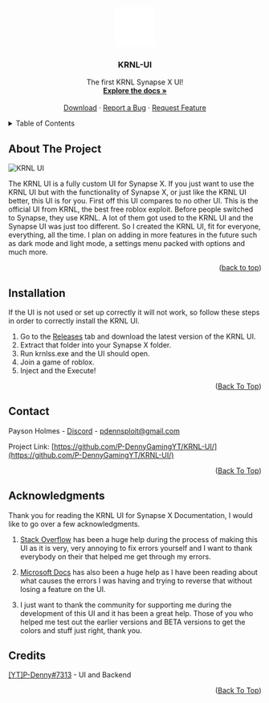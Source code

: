 
<div id="top"></div>




<!-- PROJECT SHIELDS -->
<!--
*** I'm using markdown "reference style" links for readability.
*** Reference links are enclosed in brackets [ ] instead of parentheses ( ).
*** See the bottom of this document for the declaration of the reference variables
*** for contributors-url, forks-url, etc. This is an optional, concise syntax you may use.
*** https://www.markdownguide.org/basic-syntax/#reference-style-links
-->
<!-- Place this tag where you want the button to render. -->
<!-- Place this tag where you want the button to render. -->



<!-- PROJECT LOGO -->
<br />
<div align="center">
  <a href="https://github.com/P-DennyGamingYT/KRNL-UI/">
    <img src="krnl.png" alt="Logo" width="80" height="80">
  </a>

  <h3 align="center">KRNL-UI</h3>

  <p align="center">
    The first KRNL Synapse X UI!
    <br />
    <a href="#about-the-project"><strong>Explore the docs »</strong></a>
    <br />
    <br />
    <a href="https://github.com/P-DennyGamingYT/KRNL-UI/releases/">Download</a>
    ·
    <a href="https://github.com/P-DennyGamingYT/KRNL-UI/issues">Report a Bug</a>
    ·
    <a href="mailto:paysonholmes@gmail.com">Request Feature</a>
  </p>
</div>



<!-- TABLE OF CONTENTS -->
<details>
  <summary>Table of Contents</summary>
  <ol>
    <li>
      <a href="#about-the-project">About The Project</a>
    </li>
    <li><a href="#installation">Installation</a></li>
    <li><a href="#contact">Contact</a></li>
    <li><a href="#acknowledgments">Acknowledgments</a></li>
  </ol>
</details>



<!-- ABOUT THE PROJECT -->
## About The Project

![KRNL UI](https://i.ytimg.com/vi/rsoWzXEin7c/maxresdefault.jpg)

The KRNL UI is a fully custom UI for Synapse X. If you just want to use the KRNL UI but with the functionality of Synapse X, or just like the KRNL UI better, this UI is for you. First off this UI compares to no other UI. This is the official UI from KRNL, the best free roblox exploit. Before people switched to Synapse, they use KRNL. A lot of them got used to the KRNL UI and the Synapse UI was just too different. So I created the KRNL UI, fit for everyone, everything, all the time. I plan on adding in more features in the future such as dark mode and light mode, a settings menu packed with options and much more.



<p align="right">(<a href="#top">back to top</a>)</p>



<!-- USAGE EXAMPLES -->
## Installation

If the UI is not used or set up correctly it will not work, so follow these steps in order to correctly install the KRNL UI.

1. Go to the [Releases](https://github.com/P-DennyGamingYT/KRNL-UI/) tab and download the latest version of the KRNL UI.
2. Extract that folder into your Synapse X folder.
3. Run krnlss.exe and the UI should open.
4. Join a game of roblox.
5. Inject and the Execute!

<p align="right">(<a href="#top">Back To Top</a>)</p>


<!-- CONTACT -->
## Contact

Payson Holmes - [Discord](https://discord.io/PDennSploit/) - pdennsploit@gmail.com

Project Link: [https://github.com/P-DennyGamingYT/KRNL-UI/](https://github.com/P-DennyGamingYT/KRNL-UI/)

<p align="right">(<a href="#top">Back To Top</a>)</p>



<!-- ACKNOWLEDGMENTS -->
## Acknowledgments

Thank you for reading the KRNL UI for Synapse X Documentation, I would like to go over a few acknowledgments.

1. [Stack Overflow](https://stackoverflow.com/) has been a huge help during the process of making this UI as it is very, very annoying to fix errors yourself and I want to thank everybody on their that helped me get through my errors.

2. [Microsoft Docs](https://docs.microsoft.com/en-us/) has also been a huge help as I have been reading about what causes the errors I was having and trying to reverse that without losing a feature on the UI.

3. I just want to thank the community for supporting me during the development of this UI and it has been a great help. Those of you who helped me test out the earlier versions and BETA versions to get the colors and stuff just right, thank you.

## Credits

[[YT]P-Denny#7313](https://discord.com/user/820680923887566868) - UI and Backend

<p align="right">(<a href="#top">Back To Top</a>)</p>
